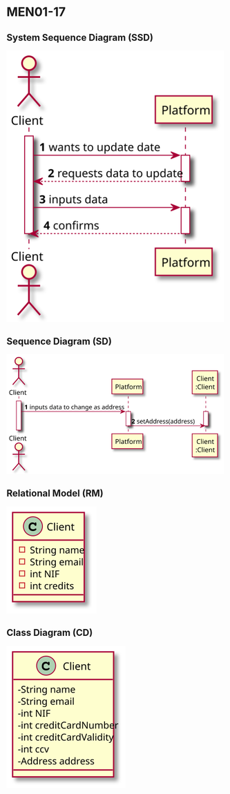 # MEN01-17 #

## System Sequence Diagram (SSD) ##

![MEN01_17_SSD](MEN01_17_SSD.svg)

## Sequence Diagram (SD) ##

![MEN01_17_SD](MEN01_17_SD.svg)

## Relational Model (RM) ##

![MEN01_17_RM](MEN01_17_RM.svg)

## Class Diagram (CD) ##

![MEN01_17_CD](MEN01_17_CD.svg)